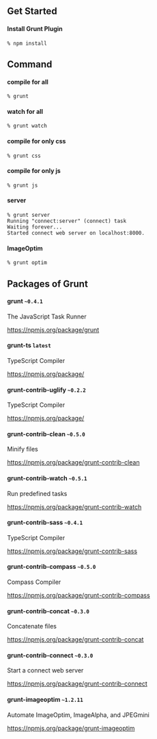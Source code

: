 ## Get Started

#### Install Grunt Plugin

```shell
% npm install
```

## Command

#### compile for all

```shell
% grunt
```

#### watch for all

```shell
% grunt watch
```

#### compile for only css

```shell
% grunt css
```

#### compile for only js

```shell
% grunt js
```

#### server
```shell
% grunt server
Running "connect:server" (connect) task
Waiting forever...
Started connect web server on localhost:8000.
```

#### ImageOptim

```shell
% grunt optim
```

## Packages of Grunt

#### grunt `~0.4.1`
The JavaScript Task Runner

https://npmjs.org/package/grunt

#### grunt-ts `latest`
TypeScript Compiler

https://npmjs.org/package/

#### grunt-contrib-uglify `~0.2.2`
TypeScript Compiler

https://npmjs.org/package/

#### grunt-contrib-clean `~0.5.0`
Minify files 

https://npmjs.org/package/grunt-contrib-clean


#### grunt-contrib-watch `~0.5.1`
Run predefined tasks

https://npmjs.org/package/grunt-contrib-watch

#### grunt-contrib-sass `~0.4.1`
TypeScript Compiler

https://npmjs.org/package/grunt-contrib-sass

#### grunt-contrib-compass `~0.5.0`
Compass Compiler

https://npmjs.org/package/grunt-contrib-compass

#### grunt-contrib-concat `~0.3.0`
Concatenate files 

https://npmjs.org/package/grunt-contrib-concat

#### grunt-contrib-connect `~0.3.0`
Start a connect web server

https://npmjs.org/package/grunt-contrib-connect

#### grunt-imageoptim `~1.2.11`
Automate ImageOptim, ImageAlpha, and JPEGmini

https://npmjs.org/package/grunt-imageoptim
